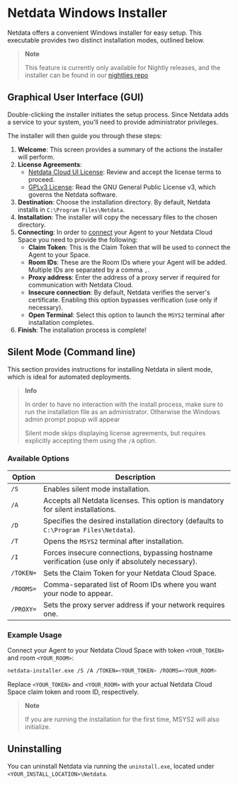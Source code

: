 # Netdata Windows Installer

Netdata offers a convenient Windows installer for easy setup. This executable provides two distinct installation modes, outlined below.

> **Note**
>
> This feature is currently only available for Nightly releases, and the installer can be found in our [nightlies repo](https://github.com/netdata/netdata-nightlies)

## Graphical User Interface (GUI)

Double-clicking the installer initiates the setup process. Since Netdata adds a service to your system, you'll need to provide administrator privileges.

The installer will then guide you through these steps:

1. **Welcome**: This screen provides a summary of the actions the installer will perform.
2. **License Agreements**:
    - [Netdata Cloud UI License](/src/web/gui/v2/LICENSE.md): Review and accept the license terms to proceed.
    - [GPLv3 License](/LICENSE): Read the GNU General Public License v3, which governs the Netdata software.
3. **Destination**:  Choose the installation directory. By default, Netdata installs in `C:\Program Files\Netdata`.
4. **Installation**: The installer will copy the necessary files to the chosen directory.
5. **Connecting**: In order to [connect](/src/claim/README.md) your Agent to your Netdata Cloud Space you need to provide the following:
    - **Claim Token**: This is the Claim Token that will be used to connect the Agent to your Space.
    - **Room IDs**: These are the Room IDs where your Agent will be added. Multiple IDs are separated by a comma `,`.
    - **Proxy address**: Enter the address of a proxy server if required for communication with Netdata Cloud.
    - **Insecure connection**: By default, Netdata verifies the server's certificate. Enabling this option bypasses verification (use only if necessary).
    - **Open Terminal**: Select this option to launch the `MSYS2` terminal after installation completes.
6. **Finish**: The installation process is complete!

## Silent Mode (Command line)

This section provides instructions for installing Netdata in silent mode, which is ideal for automated deployments.

> **Info**
>
> In order to have no interaction with the install process, make sure to run the installation file as an administrator. Otherwise the Windows admin prompt popup will appear
>
> Silent mode skips displaying license agreements, but requires explicitly accepting them using the `/A` option.

### Available Options

| Option    | Description                                                                                      |
|-----------|--------------------------------------------------------------------------------------------------|
| `/S`      | Enables silent mode installation.                                                                |
| `/A`      | Accepts all Netdata licenses. This option is mandatory for silent installations.                 |
| `/D`      | Specifies the desired installation directory (defaults to `C:\Program Files\Netdata`).           |
| `/T`      | Opens the `MSYS2` terminal after installation.                                                   |
| `/I`      | Forces insecure connections, bypassing hostname verification (use only if absolutely necessary). |
| `/TOKEN=` | Sets the Claim Token for your Netdata Cloud Space.                                               |
| `/ROOMS=` | Comma-separated list of Room IDs where you want your node to appear.                             |
| `/PROXY=` | Sets the proxy server address if your network requires one.                                      |

### Example Usage

Connect your Agent to your Netdata Cloud Space with token `<YOUR_TOKEN>` and room `<YOUR_ROOM>`:

```bash
netdata-installer.exe /S /A /TOKEN=<YOUR_TOKEN> /ROOMS=<YOUR_ROOM>
```

Replace `<YOUR_TOKEN>` and `<YOUR_ROOM>` with your actual Netdata Cloud Space claim token and room ID, respectively.

> **Note**
>
> If you are running the installation for the first time, MSYS2 will also initialize.

## Uninstalling

You can uninstall Netdata via running the `uninstall.exe`, located under `<YOUR_INSTALL_LOCATION>\Netdata`.
